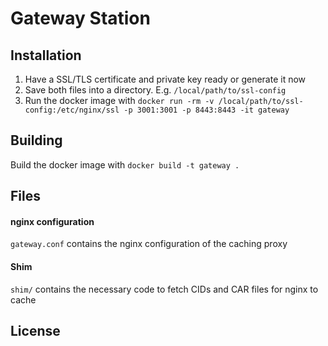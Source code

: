 # Gateway Station

## Installation

1. Have a SSL/TLS certificate and private key ready or generate it now
2. Save both files into a directory. E.g. `/local/path/to/ssl-config`
3. Run the docker image with
  `docker run -rm -v /local/path/to/ssl-config:/etc/nginx/ssl -p 3001:3001 -p 8443:8443 -it gateway`

## Building

Build the docker image with `docker build -t gateway .`

## Files

#### nginx configuration

`gateway.conf` contains the nginx configuration of the caching proxy

#### Shim

`shim/` contains the necessary code to fetch CIDs and CAR files for nginx to cache 

## License